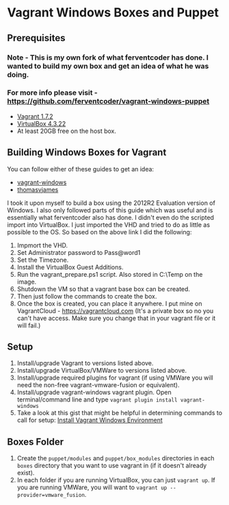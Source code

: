 Vagrant Windows Boxes and Puppet
============================

## Prerequisites
### Note - This is my own fork of what ferventcoder has done. I wanted to build my own box and get an idea of what he was doing. 
### For more info please visit - https://github.com/ferventcoder/vagrant-windows-puppet

 * [Vagrant 1.7.2](https://www.vagrantup.com/downloads.html)
 * [VirtualBox 4.3.22](https://www.virtualbox.org/wiki/Downloads) 
 * At least 20GB free on the host box.

 ## Building Windows Boxes for Vagrant 
 You can follow either of these guides to get an idea:
 * [vagrant-windows](https://github.com/WinRb/vagrant-windows#creating-a-base-box)
 * [thomasvjames](http://www.thomasvjames.com/2013/09/create-a-windows-base-box-for-vagrant)

 I took it upon myself to build a box using the 2012R2 Evaluation version of Windows. I also only followed parts of this guide which was useful and is essentially what ferventcoder also has done. 
 I didn't even do the scripted import into VirtualBox. I just imported the VHD and tried to do as little as possible to the OS. So based on the above link I did the following:
 1. Impmort the VHD.
 2. Set Administrator password to Pass@word1
 3. Set the Timezone.
 4. Install the VirtualBox Guest Additions.
 5. Run the vagrant_prepare.ps1 script. Also stored in C:\Temp on the image.
 6. Shutdown the VM so that a vagrant base box can be created.
 7. Then just follow the commands to create the box.
 8. Once the box is created, you can place it anywhere. I put mine on VagrantCloud - https://vagrantcloud.com (It's a private box so no you can't have access. Make sure you change that in your vagrant file or it will fail.)

## Setup

 1. Install/upgrade Vagrant to versions listed above.
 2. Install/upgrade VirtualBox/VMWare to versions listed above.
 3. Install/upgrade required plugins for vagrant (if using VMWare you will need the non-free vagrant-vmware-fusion or equivalent).
 4. Install/upgrade vagrant-windows vagrant plugin. Open terminal/command line and type `vagrant plugin install vagrant-windows`
 5. Take a look at this gist that might be helpful in determining commands to call for setup: [Install Vagrant Windows Environment](https://gist.github.com/ferventcoder/6251225)

## Boxes Folder

 1. Create the `puppet/modules` and `puppet/box_modules` directories in each `boxes` directory that you want to use vagrant in (if it doesn't already exist).
 2. In each folder if you are running VirtualBox, you can just `vagrant up`. If you are running VMWare, you will want to `vagrant up --provider=vmware_fusion`.
